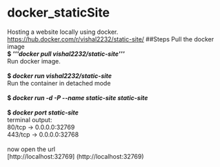# docker_staticSite
Hosting a website locally using docker.<br>https://hub.docker.com/r/vishal2232/static-site/
##Steps
Pull the docker image<br>
**$ _'''docker pull vishal2232/static-site'''_**<br>Run docker image.<br><br>
**$ _docker run vishal2232/static-site_** <br>Run the container in detached mode<br><br>
**$ _docker run -d -P --name static-site static-site_**</br><br>
**$ _docker port static-site_**<br>
terminal output:<br>80/tcp -> 0.0.0.0:32769<br>
443/tcp -> 0.0.0.0:32768<br><br>
 now open the url<br>[http://localhost:32769] (http://localhost:32769) <br>

